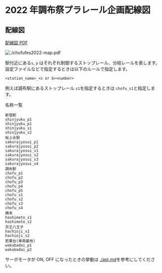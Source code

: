 # 2022 年調布祭プラレール企画配線図

## 配線図

[配線図 PDF](./chofufes2022-map.pdf)

![./chofufes2022-map.pdf](配線図)

駅付近にある`s`, `p` はそれぞれ制御するストップレール、分岐レールを表します。
設定ファイルなどで指定するときは以下のルールで指定します。

```text
<station_name>_<s or b><number>
```

例えば調布駅にあるストップレール `s1`を指定するときは `chofu_s1`と指定します。


名称一覧
```
新宿駅
shinjyuku_p1
shinjyuku_p1
shinjyuku_s1
shinjyuku_s2
桜上水駅
sakurajyosui_p1
sakurajyosui_p2
sakurajyosui_s1
sakurajyosui_s2
sakurajyosui_s3
sakurajyosui_s4
調布駅
chofu_p1
chofu_p2
chofu_p3
chofu_p4
chofu_p5
chofu_s1
chofu_s2
chofu_s3
chofu_s4
橋本
hashimoto_s1
hashimoto_s2
京王八王子
hachioji_s1
hachioji_s2
若葉台(車両基地)
wakabadai_p1
wakabadai_p2
```

サーボモータが ON, OFF になったときの挙動は [./api.md](https://github.com/ueckoken/plarail2021-soft/blob/main/docs/api.md#client---control-external)を参考にしてください。
